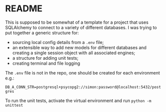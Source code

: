 # README

This is supposed to be somewhat of a template for a project that uses SQLAlchemy to connect to a variety of different databases. I was trying to put together a generic structure for:

* sourcing local config details from a `.env` file;
* an extensible way to add new models for different databases and creating a single session object with all associated engines;
* a structure for adding unit tests;
* creating terminal and file logging

The `.env` file is not in the repo, one should be created for each environment e.g.:

`
DB_A_CONN_STR=postgresql+psycopg2://simon:password@localhost:5432/postgres
`

To run the unit tests, activate the virtual environment and run `python -m unittest`
